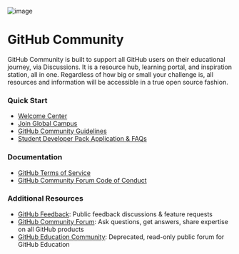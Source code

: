 ![image](https://user-images.githubusercontent.com/6633808/160689302-3fe5e5d4-ba24-4525-8ed1-a8351ccbc0ef.png)

# GitHub Community
GitHub Community is built to support all GitHub users on their educational journey, via Discussions. It is a resource hub, learning portal, and inspiration station, all in one. Regardless of how big or small your challenge is, all resources and information will be accessible in a true open source fashion. 

### Quick Start

* [Welcome Center](https://github.com/github-community/GitHub-Community/discussions)
* [Join Global Campus](https://education.github.com/benefits?type=student) 
* [GitHub Community Guidelines](https://docs.github.com/en/site-policy/github-terms/github-community-guidelines)
* [Student Developer Pack Application & FAQs](https://github.com/github-community/GitHub-Community/discussions/9)

### Documentation

* [GitHub Terms of Service](https://docs.github.com/en/site-policy/github-terms/github-terms-of-service)
* [GitHub Community Forum Code of Conduct](https://docs.github.com/en/site-policy/github-terms/github-community-forum-code-of-conduct)

### Additional Resources

* [GitHub Feedback](https://github.com/github/feedback/discussions): Public feedback discussions & feature requests
* [GitHub Community Forum](https://github.community/): Ask questions, get answers, share expertise on all GitHub products
* [GitHub Education Community](https://education.github.community/): Deprecated, read-only public forum for GitHub Education
